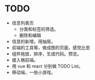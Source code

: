 # TODO
* 信息列表页
  * 分类和标签的筛选。
  * 删除和编辑
* 信息的新增。用抽屉。
* 前端的工具等，做成图的页面，感觉比思
* 组件拖放，排序，生成代码。预览。
* 接入微前端。
* 用 vue 和 react 分别做 TODO List。
* 移动端，一些小游戏。
